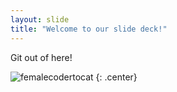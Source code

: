 ```yaml
---
layout: slide
title: "Welcome to our slide deck!"
---
```


Git out of here! 

![femalecodertocat](https://octodex.github.com/images/gangnamtocat.png)
{: .center}
